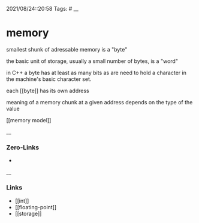2021/08/24::20:58
Tags: #
__
# memory
smallest shunk of adressable memory is a "byte"

the basic unit of storage, usually a small number of bytes, is a "word"

in C++ a byte has at least as many bits as are need to hold a character in the machine's basic character set.

each [[byte]] has its own address

meaning of a memory chunk at a given address depends on the type of the value 

[[memory model]]



__
### Zero-Links
-
__
### Links
- [[int]]
- [[floating-point]]
- [[storage]]
